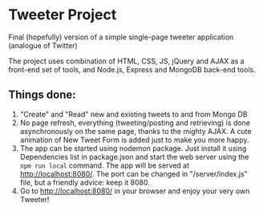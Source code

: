 # Tweeter Project

Final (hopefully) version of a simple single-page tweeter application (analogue of Twitter)

The project uses combination of HTML, CSS, JS, jQuery and AJAX as a front-end set of tools, and Node.js, Express and MongoDB back-end tools.

## Things done:

1. "Create" and "Read" new and existing tweets to and from Mongo DB
2. No page refresh, everything (tweeting/posting and retrieving) is done asynchronously
  on the same page, thanks to the mighty AJAX. A cute animation of New Tweet Form is added just to make you more happy.
3. The app can be started using nodemon package. Just install it using Dependencies list in package.json and start the web server using the `npm run local` command. The app will be served at <http://localhost:8080/>. The port can be changed in "/server/index.js" file, but a friendly advice: keep it 8080.
4. Go to <http://localhost:8080/> in your browser and enjoy your very own Tweeter!

